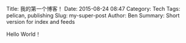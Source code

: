 Title: 我的第一个博客！
Date: 2015-08-24 08:47
Category:  Tech
Tags: pelican, publishing
Slug: my-super-post
Author: Ben
Summary: Short version for index and feeds

Hello World！
